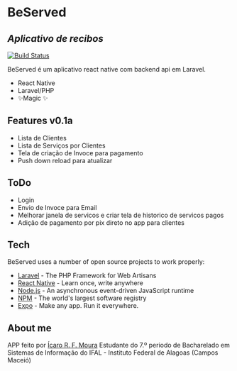 # BeServed
## _Aplicativo de recibos_

[![Build Status](https://travis-ci.org/joemccann/dillinger.svg?branch=master)](https://github.com/irfm1/beserved)

BeServed é um aplicativo react native com
backend api em Laravel.

- React Native
- Laravel/PHP
- ✨Magic ✨

## Features v0.1a

- Lista de Clientes
- Lista de Serviços por Clientes
- Tela de criação de Invoce para pagamento
- Push down reload para atualizar 

## ToDo

- Login
- Envio de Invoce para Email
- Melhorar janela de servicos e criar tela de historico de servicos pagos
- Adição de pagamento por pix direto no app para clientes



## Tech

BeServed uses a number of open source projects to work properly:

- [Laravel](https://laravel.com/) - The PHP Framework for Web Artisans
- [React Native](https://reactnative.dev/) - Learn once, write anywhere
- [Node.js](https://nodejs.org/en/) - An asynchronous event-driven JavaScript runtime
- [NPM](https://docs.npmjs.com/) - The world's largest software registry
- [Expo](https://expo.dev/) - Make any app. Run it everywhere.


## About me

APP feito por [Ícaro R. F. Moura](https://www.linkedin.com/in/mythirfm/)
Estudante do 7.º periodo de Bacharelado em Sistemas de Informação
do IFAL - Instituto Federal de Alagoas (Campos Maceió)
